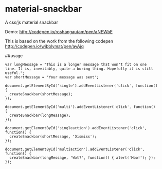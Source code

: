 # material-snackbar
A css/js material snackbar

Demo: http://codepen.io/roshangautam/pen/aNEWbE

This is based on the work from the following codepen 
http://codepen.io/wibblymat/pen/avAjq

##usage
```
var longMessage = "This is a longer message that won't fit on one line. It is, inevitably, quite a boring thing. Hopefully it is still useful.";
var shortMessage = 'Your message was sent';

document.getElementById('single').addEventListener('click', function() {
  createSnackbar(shortMessage);    
});

document.getElementById('multi').addEventListener('click', function() {
  createSnackbar(longMessage);    
});

document.getElementById('singleaction').addEventListener('click', function() {
  createSnackbar(shortMessage, 'Dismiss');    
});

document.getElementById('multiaction').addEventListener('click', function() {
  createSnackbar(longMessage, 'Wot?', function() { alert('Moo!'); });    
});
```
